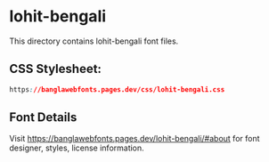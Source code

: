 # lohit-bengali

This directory contains lohit-bengali font files.

## CSS Stylesheet:
```css
https://banglawebfonts.pages.dev/css/lohit-bengali.css
```

## Font Details
Visit https://banglawebfonts.pages.dev/lohit-bengali/#about for font designer, styles, license information.